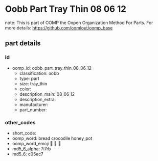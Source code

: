 # Oobb Part Tray Thin 08 06 12  

note: This is part of OOMP the Oopen Organization Method For Parts. For more details: https://github.com/oomlout/oomp_base

##  part details





### id
* oomp_id: oobb_part_tray_thin_08_06_12
  * classification: oobb
  * type: part
  * size: tray_thin
  * color: 
  * description_main: 08_06_12
  * description_extra: 
  * manufacturer: 
  * part_number: 

### other_codes
* short_code: 
* oomp_word: bread crocodile honey_pot
* oomp_word_emoji :bread: :crocodile: :honey_pot:
* md5_6_alpha: 7i7rb
* md5_6: c05ec7